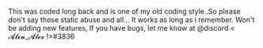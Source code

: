 This was coded long back and is one of my old coding style..So please don't say those static abuse and all...
It works as long as i remember. Won't be adding new features, If you have bugs, let me know at @discord <                   𝓐𝓵𝓮𝓷_𝓐𝓵𝓮𝔁 !>#3836
